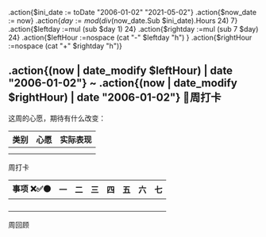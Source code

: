 
.action{$ini_date := toDate "2006-01-02" "2021-05-02"}
.action{$now_date := now}
.action{$day := mod (div ($now_date.Sub $ini_date).Hours 24) 7}
.action{$leftday :=mul (sub $day 1)  24}
.action{$rightday :=mul (sub 7 $day) 24}
.action{$leftHour :=nospace (cat "-" $leftday "h") }
.action{$rightHour :=nospace (cat "+" $rightday "h")}


## .action{(now | date_modify $leftHour) | date "2006-01-02"} ~ .action{(now | date_modify $rightHour) | date "2006-01-02"} 📅周打卡

这周的心愿，期待有什么改变：

| 类别 | 心愿 | 实际表现 |
| ------ | ------ | ---------- |
|      |      |          |
|      |      |          |

周打卡

| **事项** ❌✅⚫ | **一** | **二** | **三** | **四** | **五** | **六** | **七** |
| :---------------: | -------- | -------- | -------- | -------- | -------- | -------- | -------- |
|                 |        |        |        |        |        |        |        |
|                 |        |        |        |        |        |        |        |
|                 |        |        |        |        |        |        |        |
|                 |        |        |        |        |        |        |        |



周回顾
